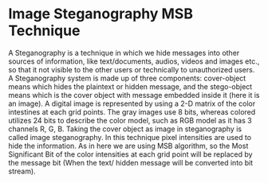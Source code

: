 # Image Steganography MSB Technique
A Steganography is a technique in which we hide messages into other sources of information, like text/documents, audios, videos and images etc., so that it not visible to the other users or technically to unauthorized users.  A Steganography system is made up of three components: cover-object means which hides the plaintext or hidden message, and the stego-object means which is the cover object with message embedded inside it (here it is an image). A digital image is represented by using a 2-D matrix of the color intestines at each grid points.  The gray images use 8 bits, whereas colored utilizes 24 bits to describe the color model, such as RGB model as it has 3 channels R, G, B. Taking the cover object as image in steganography is called image steganography. In this   technique   pixel   intensities   are   used   to   hide   the information.
As in here we are using MSB algorithm, so the Most Significant Bit of the color intensities at each grid point will be replaced by the message bit (When the text/ hidden message will be converted into bit stream). 
